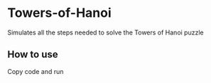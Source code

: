 # Towers-of-Hanoi
Simulates all the steps needed to solve the Towers of Hanoi puzzle
## How to use
Copy code and run
